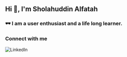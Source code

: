 Hi 👋, I'm Sholahuddin Alfatah
---

###  🕶️ I am a user enthusiast and a life long learner.

<p>

### Connect with me 
[<img align="left" alt="LinkedIn" src="https://img.shields.io/badge/linkedin-%230077B5.svg?&style=for-the-badge&logo=linkedin&logoColor=white" />][linkedin]
  
<br />
<br />

[linkedin]: https://www.linkedin.com/in/sholahuddin-alfatah/
